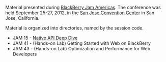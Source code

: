 Material presented during [BlackBerry Jam Americas](http://www.blackberryjamconference.com/americas).
The conference was held September 25-27, 2012, in the
[San Jose Convention Center](http://www.sanjose.com/san-jose-mcenery-convention-center-b5352)
in San Jose, California.

Material is organized into directories, named by the session code.

* JAM 15 - [Native API Deep Dive](http://hosting.desire2learncapture.com/RIM/1/watch/48.aspx)
* JAM 41 - (Hands-on Lab) Getting Started with Web on BlackBerry
* JAM 43 - (Hands-on Lab) Optimization and Performance for Web Developers
